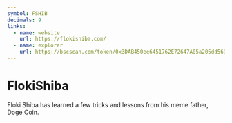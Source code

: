 ```yaml
---
symbol: FSHIB
decimals: 9
links:
  - name: website
    url: https://flokishiba.com/
  - name: explorer
    url: https://bscscan.com/token/0x3DAB450ee6451762E72647A05a205dd5697c5C2c
---
```


# FlokiShiba

Floki Shiba has learned a few tricks and lessons from his meme father, Doge Coin.
